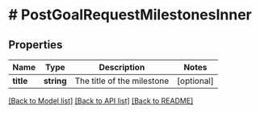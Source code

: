 # # PostGoalRequestMilestonesInner

## Properties

Name | Type | Description | Notes
------------ | ------------- | ------------- | -------------
**title** | **string** | The title of the milestone | [optional]

[[Back to Model list]](../../README.md#models) [[Back to API list]](../../README.md#endpoints) [[Back to README]](../../README.md)
